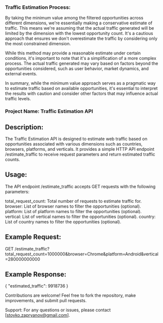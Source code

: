 
### Traffic Estimation Process:
By taking the minimum value among the filtered opportunities across different dimensions, we're essentially making a conservative estimate of traffic. This means we're assuming that the actual traffic generated will be limited by the dimension with the lowest opportunity count. It's a cautious approach that ensures we don't overestimate the traffic by considering only the most constrained dimension.

While this method may provide a reasonable estimate under certain conditions, it's important to note that it's a simplification of a more complex process. The actual traffic generated may vary based on factors beyond the opportunities considered, such as user behavior, market dynamics, and external events.

In summary, while the minimum value approach serves as a pragmatic way to estimate traffic based on available opportunities, it's essential to interpret the results with caution and consider other factors that may influence actual traffic levels.

### Project Name: Traffic Estimation API

## Description:
The Traffic Estimation API is designed to estimate web traffic based on opportunities associated with various dimensions such as countries, browsers, platforms, and verticals. It provides a simple HTTP API endpoint /estimate_traffic to receive request parameters and return estimated traffic counts.

## Usage:
The API endpoint /estimate_traffic accepts GET requests with the following parameters:

total_request_count: Total number of requests to estimate traffic for.
browser: List of browser names to filter the opportunities (optional).
platform: List of platform names to filter the opportunities (optional).
vertical: List of vertical names to filter the opportunities (optional).
country: List of country names to filter the opportunities (optional).

## Example Request:
GET /estimate_traffic?total_request_count=1000000&browser=Chrome&platform=Android&vertical=280000000000

## Example Response:

{
    "estimated_traffic": 9918736
}


Contributions are welcome! Feel free to fork the repository, make improvements, and submit pull requests.

Support:
For any questions or issues, please contact [stoyko.zapryanov@gmail.com].